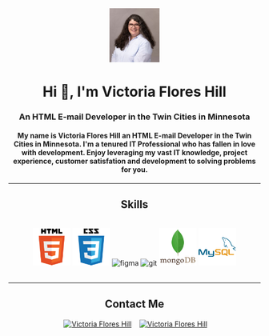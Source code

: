 <div id="" align="center">    
    <img src="./main/assets/VictoriaFloresHillCrop.jpg" width="20%"/>
    
  </div>
  <h1 align="center">Hi 👋, I'm Victoria Flores Hill</h1>
  <h3 align="center">An HTML E-mail Developer in the Twin Cities in Minnesota</h3>
  <h4 align="center">My name is Victoria Flores Hill an HTML E-mail Developer in the Twin Cities in Minnesota. I'm a tenured IT Professional who has fallen in love with development. Enjoy leveraging my vast IT knowledge, project experience, customer satisfation and development to solving problems for you. </h4>
  
  <hr>
  
  
  <!-- TECHS -->
  
  <h2 align="center">Skills</h2>
  
  <div align="center">
                  <br>
                      <div align="center" >  
                        <img src="https://raw.githubusercontent.com/devicons/devicon/master/icons/html5/html5-original-wordmark.svg" alt="html5" width="75" height="75"/> 
                        <img src="https://raw.githubusercontent.com/devicons/devicon/master/icons/css3/css3-original-wordmark.svg" alt="css3" width="75" height="75"/>                        
                        <img src="https://www.vectorlogo.zone/logos/figma/figma-icon.svg" alt="figma" width="75" height="75"/> 
                        <img src="https://www.vectorlogo.zone/logos/git-scm/git-scm-icon.svg" alt="git" width="75" height="75"/>                        
                        <img src="https://raw.githubusercontent.com/devicons/devicon/master/icons/mongodb/mongodb-original-wordmark.svg" alt="mongodb" width="75" height="75"/> 
                        <img src="https://raw.githubusercontent.com/devicons/devicon/master/icons/mysql/mysql-original-wordmark.svg" alt="mysql" width="75" height="75"/> 
                      </div>
  </div>
  
  <br>
  <hr> 
  
  
  <!-- SOCIALS -->
  
  <h2 align="center">Contact Me</h2>
  <p align="center">
      &nbsp&nbsp&nbsp
  <a href="https://www.linkedin.com/in/victoria-f-hill-31b60929" target="blank"><img align="center" src="https://raw.githubusercontent.com/rahuldkjain/github-profile-readme-generator/master/src/images/icons/Social/linked-in-alt.svg" alt="Victoria Flores Hill" height="30" width="40" /></a>&nbsp&nbsp&nbsp
  <a href="https://www.instagram.com/victoriaFloresHill" target="blank"><img align="center" src="https://raw.githubusercontent.com/rahuldkjain/github-profile-readme-generator/master/src/images/icons/Social/instagram.svg" alt="Victoria Flores Hill" height="30" width="40" /></a>&nbsp&nbsp&nbsp
  </p>
  
 
  
  
  





